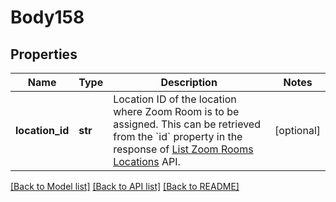 # Body158

## Properties
Name | Type | Description | Notes
------------ | ------------- | ------------- | -------------
**location_id** | **str** | Location ID of the location where Zoom Room is to be assigned. This can be retrieved from the &#x60;id&#x60; property in the response of [List Zoom Rooms Locations](https://marketplace.zoom.us/docs/api-reference/zoom-api/rooms-location/listzrlocations) API. | [optional] 

[[Back to Model list]](../README.md#documentation-for-models) [[Back to API list]](../README.md#documentation-for-api-endpoints) [[Back to README]](../README.md)

